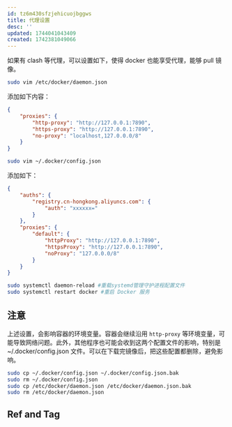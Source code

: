 ```yaml
---
id: tz6m430sfzjehicuojbggws
title: 代理设置
desc: ''
updated: 1744041043409
created: 1742381049066
---
```


如果有 clash 等代理，可以设置如下，使得 docker 也能享受代理，能够 pull 镜像。

```bash
sudo vim /etc/docker/daemon.json
```

添加如下内容：
```json
{
    "proxies": {        
        "http-proxy": "http://127.0.0.1:7890",
        "https-proxy": "http://127.0.0.1:7890",
        "no-proxy": "localhost,127.0.0.0/8"
    }
}
```

```bash
sudo vim ~/.docker/config.json
```

添加如下：

```json
{
    "auths": {
        "registry.cn-hongkong.aliyuncs.com": {
            "auth": "xxxxxx="
        }
    },
    "proxies": {
        "default": {
            "httpProxy": "http://127.0.0.1:7890",
            "httpsProxy": "http://127.0.0.1:7890",
            "noProxy": "127.0.0.0/8"
        }
    }
}
```

```bash
sudo systemctl daemon-reload #重载systemd管理守护进程配置文件
sudo systemctl restart docker #重启 Docker 服务
```

## 注意

上述设置，会影响容器的环境变量。容器会继续沿用 `http-proxy` 等环境变量，可能导致网络问题。此外，其他程序也可能会收到这两个配置文件的影响，特别是 ~/.docker/config.json 文件。可以在下载完镜像后，把这些配置都删除，避免影响。

```bash
sudo cp ~/.docker/config.json ~/.docker/config.json.bak
sudo rm ~/.docker/config.json
sudo cp /etc/docker/daemon.json /etc/docker/daemon.json.bak
sudo rm /etc/docker/daemon.json
```

## Ref and Tag